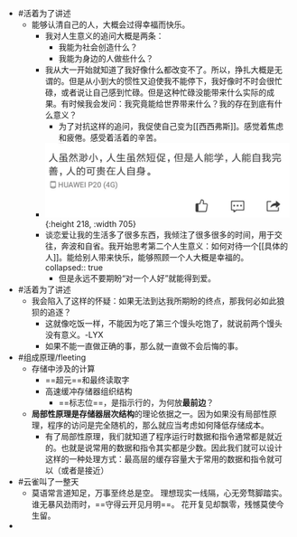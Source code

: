 - #活着为了讲述
	- 能够认清自己的人，大概会过得幸福而快乐。
		- 我对人生意义的追问大概是两条：
			- 我能为社会创造什么？
			- 我能为身边的人做些什么？
		- 我从大一开始就知道了我好像什么都改变不了。所以，挣扎大概是无谓的。但是从小到大的惯性又迫使我不能停下，我好像时不时会很忙碌，或者说让自己感到忙碌。但是这种忙碌没能带来什么实际的成果。有时候我会发问：我究竟能给世界带来什么？我的存在到底有什么意义？
			- 为了对抗这样的追问，我促使自己变为[[西西弗斯]]。感觉着焦虑和疲倦。感受着活着的辛苦。
		- ![image.png](../assets/image_1661140136163_0.png){:height 218, :width 705}
		- 谈恋爱让我的生活多了很多东西，我倾注了很多很多的时间，用于交往，奔波和自省。我开始思考第二个人生意义：如何对待一个[[具体的人]]。能给别人带来快乐，能够照顾一个人大概是幸福的。
		  collapsed:: true
			- 但是永远不要期盼“对一个人好”就能得到爱。
- #活着为了讲述
	- 我会陷入了这样的怀疑：如果无法到达我所期盼的终点，那我何必如此狼狈的追逐？
		- 这就像吃饭一样，不能因为吃了第三个馒头吃饱了，就说前两个馒头没有意义。-LYX
		- 如果不能一直做正确的事，那么就一直做不会后悔的事。
- #组成原理/fleeting
	- 存储中涉及的计算
		- ==超元==和最终读取字
		- 高速缓冲存储器组织结构
			- ==标志位==，是指示行的，为何放**最前边**？
	- **局部性原理是存储器层次结构**的理论依据之一。因为如果没有局部性原理，程序的访问是完全随机的，那么就应当考虑如何降低存储成本。
		- 有了局部性原理，我们就知道了程序运行时数据和指令通常都是就近的。也就是说常用的数据和指令其实都是少数。因此我们就可以设计这样的一种处理方式：最高层的缓存容量大于常用的数据和指令就可以（或者是接近）
- #云雀叫了一整天
	- 莫语常言道知足，万事至终总是空。
	  理想现实一线隔，心无旁骛脚踏实。
	  谁无暴风劲雨时，==守得云开见月明==。
	  花开复见却飘零，残憾莫使今生留。
-